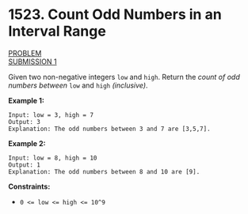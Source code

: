 # 1523. Count Odd Numbers in an Interval Range

[PROBLEM](https://leetcode.com/problems/count-odd-numbers-in-an-interval-range/) <br>
[SUBMISSION 1](https://github.com/pzzzl/leetcode/blob/main/submissions/easy/1523.%20Count%20Odd%20Numbers%20in%20an%20Interval%20Range/submission%201.js)

Given two non-negative integers `low` and `high`. Return the *count of odd numbers between* `low` and `high` *(inclusive)*.

 

**Example 1:**

```
Input: low = 3, high = 7
Output: 3
Explanation: The odd numbers between 3 and 7 are [3,5,7].
```

**Example 2:**

```
Input: low = 8, high = 10
Output: 1
Explanation: The odd numbers between 8 and 10 are [9].
```

**Constraints:**

- `0 <= low <= high <= 10^9`